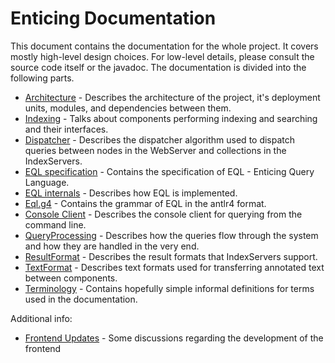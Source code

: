 # Enticing Documentation
This document contains the documentation for the whole project. It covers mostly high-level design choices. For low-level details, please consult the source code itself or the javadoc.
The documentation is divided into the following parts.
* [Architecture](architecture.md) - Describes the architecture of the project, it's deployment units, modules, and dependencies between them.
* [Indexing](indexing.md) - Talks about components performing indexing and searching and their interfaces.
* [Dispatcher](dispatcher.md) - Describes the dispatcher algorithm used to dispatch queries between nodes in the WebServer and collections in the IndexServers.
* [EQL specification](eql_spec.md) - Contains the specification of EQL - Enticing Query Language.
* [EQL internals](eql_impl.md) - Describes how EQL is implemented.
* [Eql.g4](Eql.g4) - Contains the grammar of EQL in the antlr4 format.
* [Console Client](console_client.md) - Describes the console client for querying from the command line.  
* [QueryProcessing](./query_processing.md) - Describes how the queries flow through the system and how they are handled in the very end.
* [ResultFormat](./result_format.md) - Describes the result formats that IndexServers support.
* [TextFormat](./text_format.md) - Describes text formats used for transferring annotated text between components.
* [Terminology](terminology.md) - Contains hopefully simple informal definitions for terms used in the documentation.

Additional info:
* [Frontend Updates](frontend_updates.md) - Some discussions regarding the development of the frontend